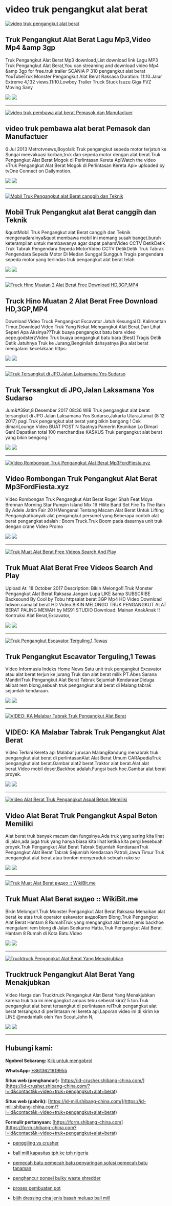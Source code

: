 # video truk pengangkut alat berat

<a href="https://swt.shibang-china.com/?l=id&img&k=video+truk+pengangkut+alat+berat" target="_blank">![video truk pengangkut alat berat](http://static.shibang-china.com/all-800x300/305.jpg)</a>

## Truk Pengangkut Alat Berat Lagu Mp3,Video Mp4 &amp 3gp
Truk Pengangkut Alat Berat Mp3 download,List download link Lagu MP3 Truk Pengangkut Alat Berat,You can streaming and download video Mp4 &amp 3gp for free.truk trailer SCANIA P 310 pengangkut alat berat YouTubeTruk Monster Pengangkut Alat Berat Raksasa Duration: 11:10.Jalur Extreme 4,132 views.11:10.Lowboy Trailer Truck Stuck Isuzu Giga FVZ Moving Sany


<a href="https://whatsapp.shibangsoft.com/WhatsApp.php" target="_blank" title="WhatsApp">![](http://static.shibang-china.com/icon/whatsapp.png)</a> <a href="https://swt.shibang-china.com/?l=id&icon&k=video+truk+pengangkut+alat+berat" target="_blank">![](http://static.shibang-china.com/icon/chat-id.png)</a>

---

<a href="https://swt.shibang-china.com/?l=id&img&k=video+truk+pengangkut+alat+berat" target="_blank">![video truk pembawa alat berat Pemasok dan Manufactuer](http://static.shibang-china.com/all-800x300/787.jpg)</a>

## video truk pembawa alat berat Pemasok dan Manufactuer
6 Jul 2013 Metrotvnews,Boyolali: Truk pengangkut sepeda motor terjatuh ke Sungai meevakuasi korban,truk dan sepeda motor dengan alat berat.Truk Pengangkut Alat Berat Mogok di Perlintasan Kereta ApiWatch the video «Truk Pengangkut Alat Berat Mogok di Perlintasan Kereta Api» uploaded by tvOne Connect on Dailymotion.


<a href="https://whatsapp.shibangsoft.com/WhatsApp.php" target="_blank" title="WhatsApp">![](http://static.shibang-china.com/icon/whatsapp.png)</a> <a href="https://swt.shibang-china.com/?l=id&icon&k=video+truk+pengangkut+alat+berat" target="_blank">![](http://static.shibang-china.com/icon/chat-id.png)</a>

---

<a href="https://swt.shibang-china.com/?l=id&img&k=video+truk+pengangkut+alat+berat" target="_blank">![Mobil Truk Pengangkut alat Berat canggih dan Teknik](http://static.shibang-china.com/all-800x300/334.jpg)</a>

## Mobil Truk Pengangkut alat Berat canggih dan Teknik
&quotMobil Truk Pengangkut alat Berat canggih dan Teknik mengenadarainya&quot membawa mobil ini memang susah banget.buruh keterampilan untuk membawanya agar dapat pahamVideo CCTV DetikDetik Truk Tabrak Pengendara Sepeda MotorVideo CCTV DetikDetik Truk Tabrak Pengendara Sepeda Motor Di Medan Sunggal Sungguh Tragis pengendara sepeda motor yang terlindas truk pengangkut alat berat telah


<a href="https://whatsapp.shibangsoft.com/WhatsApp.php" target="_blank" title="WhatsApp">![](http://static.shibang-china.com/icon/whatsapp.png)</a> <a href="https://swt.shibang-china.com/?l=id&icon&k=video+truk+pengangkut+alat+berat" target="_blank">![](http://static.shibang-china.com/icon/chat-id.png)</a>

---

<a href="https://swt.shibang-china.com/?l=id&img&k=video+truk+pengangkut+alat+berat" target="_blank">![Truck Hino Muatan 2 Alat Berat Free Download HD,3GP,MP4](http://static.shibang-china.com/all-800x300/891.jpg)</a>

## Truck Hino Muatan 2 Alat Berat Free Download HD,3GP,MP4
Download Video Truck Pengangkut Escavator Jatuh Kesungai Di Kalimantan Timur.Download Video Truk Yang Nekat Mengangkut Alat Berat,Dan Lihat Seperi Apa Aksinya??Truk buaya pengangkut batu bara video pepe.godsterzVideo Truk buaya pengangkut batu bara [Best] Tragis Detik Detik Jatuhnya Truk ke Jurang,Benginilah dahsyatnya jika alat berat mengalami kecelakaan https:


<a href="https://whatsapp.shibangsoft.com/WhatsApp.php" target="_blank" title="WhatsApp">![](http://static.shibang-china.com/icon/whatsapp.png)</a> <a href="https://swt.shibang-china.com/?l=id&icon&k=video+truk+pengangkut+alat+berat" target="_blank">![](http://static.shibang-china.com/icon/chat-id.png)</a>

---

<a href="https://swt.shibang-china.com/?l=id&img&k=video+truk+pengangkut+alat+berat" target="_blank">![Truk Tersangkut di JPO,Jalan Laksamana Yos Sudarso](http://static.shibang-china.com/all-800x300/200.jpg)</a>

## Truk Tersangkut di JPO,Jalan Laksamana Yos Sudarso
Jum&#39at,8 Desember 2017 08:36 WIB Truk pengangkut alat berat tersangkut di JPO Jalan Laksamana Yos Sudarso,Jakarta Utara,Jumat (8 12 2017) pagi.Truk pengangkut alat berat yang bikin bengong ! Cek dimariLounge Video BUAT POST N Saatnya Pamerin Keunikan Lo Dimari Gan! Dapatkan total 100 merchandise KASKUS Truk pengangkut alat berat yang bikin bengong !


<a href="https://whatsapp.shibangsoft.com/WhatsApp.php" target="_blank" title="WhatsApp">![](http://static.shibang-china.com/icon/whatsapp.png)</a> <a href="https://swt.shibang-china.com/?l=id&icon&k=video+truk+pengangkut+alat+berat" target="_blank">![](http://static.shibang-china.com/icon/chat-id.png)</a>

---

<a href="https://swt.shibang-china.com/?l=id&img&k=video+truk+pengangkut+alat+berat" target="_blank">![Video Rombongan Truk Pengangkut Alat Berat Mp3FordFiesta.xyz](http://static.shibang-china.com/all-800x300/1295.jpg)</a>

## Video Rombongan Truk Pengangkut Alat Berat Mp3FordFiesta.xyz
Video Rombongan Truk Pengangkut Alat Berat Roger Shah Feat Moya Brennan Morning Star Pumpin Island Mix 19 Hilite Band Set Fire To The Rain By Adele Jatim Fair 20 HMengenal Tentang Macam Alat Berat Untuk Lifting Pengangkatbanyak alat pengangkut personel yang Beberapa contoh alat berat pengangkat adalah : Boom Truck.Truk Boom pada dasarnya unit truk dengan crane Video Promo


<a href="https://whatsapp.shibangsoft.com/WhatsApp.php" target="_blank" title="WhatsApp">![](http://static.shibang-china.com/icon/whatsapp.png)</a> <a href="https://swt.shibang-china.com/?l=id&icon&k=video+truk+pengangkut+alat+berat" target="_blank">![](http://static.shibang-china.com/icon/chat-id.png)</a>

---

<a href="https://swt.shibang-china.com/?l=id&img&k=video+truk+pengangkut+alat+berat" target="_blank">![Truk Muat Alat Berat Free Videos Search And Play](http://static.shibang-china.com/all-800x300/1085.jpg)</a>

## Truk Muat Alat Berat Free Videos Search And Play
Upload At: 18 October 2017 Description: Bikin Melongo!!.Truk Monster Pengangkut Alat Berat Raksasa.Jangan Lupa LIKE &amp SUBSCRIBE Backsound By Cool by Tobu httpsalat berat 3GP Mp4 HD Video Download hdwon.camalat berat HD Video.BIKIN MELONGO TRUK PENGANGKUT ALAT BERAT PALING MEWAH by MS91 STUDIO Download: Mainan AnakAnak !! Kontruksi Alat Berat,Excavator,


<a href="https://whatsapp.shibangsoft.com/WhatsApp.php" target="_blank" title="WhatsApp">![](http://static.shibang-china.com/icon/whatsapp.png)</a> <a href="https://swt.shibang-china.com/?l=id&icon&k=video+truk+pengangkut+alat+berat" target="_blank">![](http://static.shibang-china.com/icon/chat-id.png)</a>

---

<a href="https://swt.shibang-china.com/?l=id&img&k=video+truk+pengangkut+alat+berat" target="_blank">![Truk Pengangkut Escavator Terguling,1 Tewas](http://static.shibang-china.com/all-800x300/436.jpg)</a>

## Truk Pengangkut Escavator Terguling,1 Tewas
Video Informasia Indeks Home News Satu unit truk pengangkut Excavator atau alat berat terjun ke jurang Truk dan alat berat milik PT.Abes Sarana MandiriTruk Pengangkut Alat Berat Tabrak Sejumlah KendaraanDiduga akibat rem blong,sebuah truk pengangkut alat berat di Malang tabrak sejumlah kendaraan.


<a href="https://whatsapp.shibangsoft.com/WhatsApp.php" target="_blank" title="WhatsApp">![](http://static.shibang-china.com/icon/whatsapp.png)</a> <a href="https://swt.shibang-china.com/?l=id&icon&k=video+truk+pengangkut+alat+berat" target="_blank">![](http://static.shibang-china.com/icon/chat-id.png)</a>

---

<a href="https://swt.shibang-china.com/?l=id&img&k=video+truk+pengangkut+alat+berat" target="_blank">![VIDEO: KA Malabar Tabrak Truk Pengangkut Alat Berat](http://static.shibang-china.com/all-800x300/1291.jpg)</a>

## VIDEO: KA Malabar Tabrak Truk Pengangkut Alat Berat
Video Terkini Kereta api Malabar jurusan MalangBandung menabrak truk pengangkut alat berat di perlintasanAlat Alat Berat Umum CARApediaTruk pengangkut alat berat.Gambar alat2 berat.Traktor alat berat.Alat alat berat.Video mobil doser.Backhoe adalah.Fungsi back hoe.Gambar alat berat proyek.


<a href="https://whatsapp.shibangsoft.com/WhatsApp.php" target="_blank" title="WhatsApp">![](http://static.shibang-china.com/icon/whatsapp.png)</a> <a href="https://swt.shibang-china.com/?l=id&icon&k=video+truk+pengangkut+alat+berat" target="_blank">![](http://static.shibang-china.com/icon/chat-id.png)</a>

---

<a href="https://swt.shibang-china.com/?l=id&img&k=video+truk+pengangkut+alat+berat" target="_blank">![Video Alat Berat Truk Pengangkut Aspal Beton Memiliki](http://static.shibang-china.com/all-800x300/110.jpg)</a>

## Video Alat Berat Truk Pengangkut Aspal Beton Memiliki
Alat berat truk banyak macam dan fungsinya.Ada truk yang sering kita lihat di jalan,ada juga truk yang hanya biasa kita lihat ketika kita pergi kesebuah proyek.Truk Pengangkut Alat Berat Tabrak Sejumlah KendaraanTruk Pengangkut Alat Berat Tabrak Sejumlah Kendaraan Patroli,Jawa Timur Truk pengangkut alat berat atau tronton menyeruduk sebuah ruko se


<a href="https://whatsapp.shibangsoft.com/WhatsApp.php" target="_blank" title="WhatsApp">![](http://static.shibang-china.com/icon/whatsapp.png)</a> <a href="https://swt.shibang-china.com/?l=id&icon&k=video+truk+pengangkut+alat+berat" target="_blank">![](http://static.shibang-china.com/icon/chat-id.png)</a>

---

<a href="https://swt.shibang-china.com/?l=id&img&k=video+truk+pengangkut+alat+berat" target="_blank">![Truk Muat Alat Berat видео :: WikiBit.me](http://static.shibang-china.com/all-800x300/1430.jpg)</a>

## Truk Muat Alat Berat видео :: WikiBit.me
Bikin Melongo!!.Truk Monster Pengangkut Alat Berat Raksasa Menaikan alat berat ke atas truk operator eskavator видеоRem Blong,Truk Pengangkut Alat Berat Hantam 8 RumahTruk yang mengangkut alat berat jenis backhoe mengalami rem blong di Jalan Soekarno Hatta,Truk Pengangkut Alat Berat Hantam 8 Rumah di Kota Batu.Video


<a href="https://whatsapp.shibangsoft.com/WhatsApp.php" target="_blank" title="WhatsApp">![](http://static.shibang-china.com/icon/whatsapp.png)</a> <a href="https://swt.shibang-china.com/?l=id&icon&k=video+truk+pengangkut+alat+berat" target="_blank">![](http://static.shibang-china.com/icon/chat-id.png)</a>

---

<a href="https://swt.shibang-china.com/?l=id&img&k=video+truk+pengangkut+alat+berat" target="_blank">![Trucktruck Pengangkut Alat Berat Yang Menakjubkan](http://static.shibang-china.com/all-800x300/332.jpg)</a>

## Trucktruck Pengangkut Alat Berat Yang Menakjubkan
Video Harga dan Trucktruck Pengangkut Alat Berat Yang Menakjubkan karena truk tua ini mengangkut ampas tebu seberat kira2 5 ton.Truk pengangkut alat berat tersangkut di perlintasan relTruk pengangkut alat berat tersangkut di perlintasan rel kereta api,Laporan video ini di kirim ke LINE @medantalk oleh Yan Scout,John N,


<a href="https://whatsapp.shibangsoft.com/WhatsApp.php" target="_blank" title="WhatsApp">![](http://static.shibang-china.com/icon/whatsapp.png)</a> <a href="https://swt.shibang-china.com/?l=id&icon&k=video+truk+pengangkut+alat+berat" target="_blank">![](http://static.shibang-china.com/icon/chat-id.png)</a>

---
## Hubungi kami:

**Ngobrol Sekarang:** [Klik untuk mengobrol](https://swt.shibang-china.com?l=id&contact&k=video+truk+pengangkut+alat+berat)

**WhatsApp:**  [+8613621919955](https://whatsapp.shibangsoft.com/WhatsApp.php)

**Situs web (penghancur):** [https://id-crusher.shibang-china.com/](https://id-crusher.shibang-china.com/?l=id&contact&k=video+truk+pengangkut+alat+berat)

**Situs web (pabrik):** [https://id-mill.shibang-china.com/](https://id-mill.shibang-china.com/?l=id&contact&k=video+truk+pengangkut+alat+berat)

**Formulir pertanyaan:** [https://form.shibang-china.com](https://form.shibang-china.com?l=id&contact&k=video+truk+pengangkut+alat+berat)

* [penggiling vs crusher](../49/penggiling%20vs%20crusher.md)

* [ball mill kapasitas tph ke tph nigeria](../49/ball%20mill%20kapasitas%20tph%20ke%20tph%20nigeria.md)

* [pemecah batu pemecah batu penyaringan solusi pemecah batu tanaman](../49/pemecah%20batu%20pemecah%20batu%20penyaringan%20solusi%20pemecah%20batu%20tanaman.md)

* [penghancur ponsel bulky waste shredder](../43/penghancur%20ponsel%20bulky%20waste%20shredder.md)

* [proses pembuatan pot](../46/proses%20pembuatan%20pot.md)

* [bijih dressing cina jenis basah meluap ball mill](../50/bijih%20dressing%20cina%20jenis%20basah%20meluap%20ball%20mill.md)